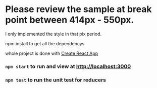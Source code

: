 # Please review the sample at break point between 414px - 550px. 
I only implemented the style in that pix period. 

npm install to get all the dependencys

whole project is done with [Create React App](https://github.com/facebookincubator/create-react-app)

### `npm start` to run and view at [http://localhost:3000](http://localhost:3000)

### `npm test` to run the unit test for reducers
